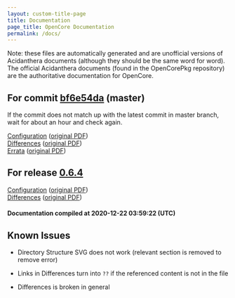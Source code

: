 ```yaml
---
layout: custom-title-page
title: Documentation
page_title: OpenCore Documentation
permalink: /docs/
---
```

Note: these files are automatically generated and are unofficial versions of Acidanthera documents (although they should be the same word for word). The official Acidanthera documents (found in the OpenCorePkg repository) are the authoritative documentation for OpenCore.

## For commit [bf6e54da](https://github.com/acidanthera/OpenCorePkg/tree/bf6e54da6c36c7faab9c025a0a4677a12f6b4e63) (master)

If the commit does not match up with the latest commit in master branch, wait for about an hour and check again.

[Configuration](latest/Configuration.html) ([original PDF](https://github.com/acidanthera/OpenCorePkg/blob/bf6e54da6c36c7faab9c025a0a4677a12f6b4e63/Docs/Configuration.pdf))
<br>
[Differences](latest/Differences.html) ([original PDF](https://github.com/acidanthera/OpenCorePkg/blob/bf6e54da6c36c7faab9c025a0a4677a12f6b4e63/Docs/Differences/Differences.pdf))
<br>
[Errata](latest/Errata.html) ([original PDF](https://github.com/acidanthera/OpenCorePkg/blob/bf6e54da6c36c7faab9c025a0a4677a12f6b4e63/Docs/Errata/Errata.pdf))

## For release [0.6.4](https://github.com/acidanthera/OpenCorePkg/tree/0.6.4)

[Configuration](release/Configuration.html) ([original PDF](https://github.com/acidanthera/OpenCorePkg/blob/0.6.4/Docs/Configuration.pdf))
<br>
[Differences](release/Differences.html) ([original PDF](https://github.com/acidanthera/OpenCorePkg/blob/0.6.4/Docs/Differences/Differences.pdf))

#### Documentation compiled at 2020-12-22 03:59:22 (UTC)

## Known Issues

* Directory Structure SVG does not work (relevant section is removed to remove error)

* Links in Differences turn into `??` if the referenced content is not in the file

* Differences is broken in general
